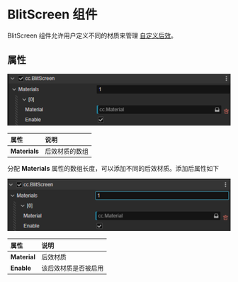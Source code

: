 # BlitScreen 组件

BlitScreen 组件允许用户定义不同的材质来管理 [自定义后效](./custom.md)。

## 属性

![blit-screen.png](./img/blit-screen.png)

| 属性 | 说明 |
| :-- | :-- |
| **Materials** | 后效材质的数组 |

分配 **Materials** 属性的数组长度，可以添加不同的后效材质。添加后属性如下

![blit-screen-material.png](./img/blit-screen-material.png)

| 属性 | 说明 |
| :-- | :-- |
| **Material** | 后效材质 |
| **Enable** | 该后效材质是否被启用 |
